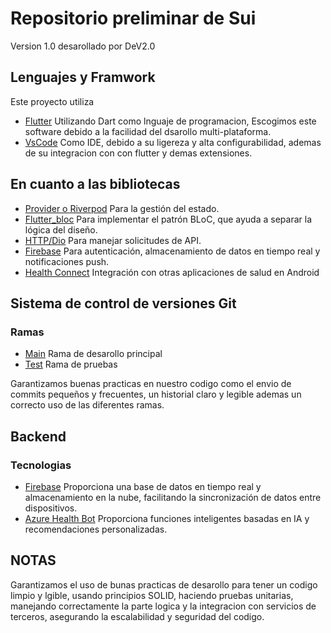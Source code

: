 # Repositorio preliminar de Sui

Version 1.0 desarollado por DeV2.0




## Lenguajes y Framwork

Este proyecto utiliza

- [Flutter](https://docs.flutter.dev/get-started) Utilizando Dart como lnguaje de programacion, Escogimos este software debido a la facilidad del dsarollo multi-plataforma.
- [VsCode](https://code.visualstudio.com/) Como IDE, debido a su ligereza y alta configurabilidad, ademas de su integracion con con flutter y demas extensiones.

## En cuanto a las bibliotecas
  - [Provider o Riverpod]() Para la gestión del estado.
  - [Flutter_bloc]() Para implementar el patrón BLoC, que ayuda a separar la lógica del diseño.
  - [HTTP/Dio]() Para manejar solicitudes de API.
  - [Firebase]() Para autenticación, almacenamiento de datos en tiempo real y notificaciones push.
  - [Health Connect]() Integración con otras aplicaciones de salud en Android

## Sistema de control de versiones Git
 ### Ramas 
   - [Main]() Rama de desarollo principal
   - [Test]() Rama de pruebas

   Garantizamos buenas practicas en nuestro codigo como el envio de commits pequeños y frecuentes, un historial claro y legible ademas un correcto uso de las diferentes ramas.

## Backend
 ### Tecnologias
 - [Firebase]() Proporciona una base de datos en tiempo real y almacenamiento en la nube, facilitando la sincronización de datos entre dispositivos.
- [Azure Health Bot]() Proporciona funciones inteligentes basadas en IA y recomendaciones personalizadas.

## NOTAS
Garantizamos el uso de bunas practicas de desarollo para tener un codigo limpio y lgible, usando principios SOLID, haciendo pruebas unitarias, manejando correctamente la parte logica y la integracion con servicios de terceros, asegurando la escalabilidad y seguridad del codigo.
